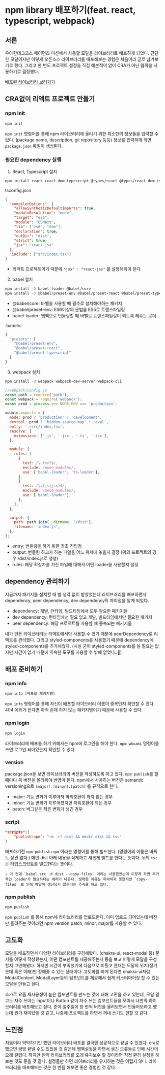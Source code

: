 # npm library 배포하기(feat. react, typescript, webpack)

## 서론

우아한테크코스 페이먼츠 미션에서 사용할 모달을 라이브러리로 배포하게 되었다. 간단한 모달이지만 이렇게 오픈소스 라이브러리를 배포해보는 경험은 처음이라 글로 남겨보기로 했다. 그리고 한 번도 프로젝트 설정을 직접 해본적이 없어 CRA가 아닌 웹팩을 사용하기로 결정했다.

[배포된 라이브러리 보러가기](https://www.npmjs.com/package/tami-modal)

## CRA없이 리액트 프로젝트 만들기

### npm init

```bash
npm init
```

`npm init` 명령어를 통해 npm 라이브러리에 올리기 위한 최소한의 정보들을 입력할 수 있다. (package name, description, git repository 등등) 정보를 입력하게 되면 `package.json` 파일이 생성된다.

### 필요한 dependency 실행

1. React, Typescript 설치

```bash
npm install react react-dom typescript @types/react @types/react-dom ts-loader
```

tsconfig.json

```json
{
  "compilerOptions": {
    "allowSyntheticDefaultImports": true,
    "moduleResolution": "node",
    "target": "es6",
    "module": "ESNext",
    "lib": ["es6", "dom"],
    "declaration": true,
    "outDir": "dist",
    "strict": true,
    "jsx": "react-jsx"
  },
  "include": ["src/index.tsx"]
}
```

- 리액트 프로젝트이기 때문에 `"jsx" : "react-jsx"` 를 설정해줘야 한다.

2. babel 설치

```bash
npm install -D babel-loader @babel/core
npm install -D @babel/preset-env @babel/preset-react @babel/preset-typescript
```

- @babel/core: 바벨을 사용할 때 필수로 설치해야하는 패키지
- @babel/preset-env: ES6이상의 문법을 ES5로 트랜스파일링
- babel-loader: 웹팩으로 번들링할 때 바벨로 트랜스파일링이 되도록 해주는 로더

.babelrc

```bash
{
  "presets": [
    "@babel/preset-env",
    "@babel/preset-react",
    "@babel/preset-typescript"
  ]
}
```

3. webpack 설치

```bash
npm install -D webpack webpack-dev-server webpack-cli
```

```jsx
//webpack.config.js
const path = require('path');
const webpack = require('webpack');
const prod = process.env.NODE_ENV === 'production';

module.exports = {
  mode: prod ? 'production' : 'development',
  devtool: prod ? 'hidden-source-map' : 'eval',
  entry: './src/index.tsx',
  resolve: {
    extensions: ['.js', '.jsx', '.ts', '.tsx'],
  },

  module: {
    rules: [
      {
        test: /\.tsx?$/,
        exclude: /node_modules/,
        use: ['babel-loader', 'ts-loader'],
      },
      {
        test: /\.(js|jsx)$/,
        exclude: /node_modules/,
        use: ['babel-loader'],
      },
    ],
  },

  output: {
    path: path.join(__dirname, '/dist'),
    filename: 'index.js',
  },
};
```

- entry: 번들링을 하기 위한 최초 진입점
- output: 번들링 하고자 하는 파일을 어느 위치에 놓을지 결정 (위의 프로젝트의 경우 /dist/index.js로 생성)
- rules: 해당 확장자를 가진 파일에 대해서 어떤 loader을 사용할지 설정

## dependency 관리하기

지금까지 패키지를 설치할 때 별 생각 없이 받았었는데 라이브러리를 배포하면서 dependency, peer dependency, dev dependency의 차이점을 알게 되었다.

- dependency: 개발, 런타임, 빌드타임에서 모두 필요한 패키지들
- dev dependency: 런타임에선 필요 없고 개발, 빌드타임에서만 필요한 패키지
- peer dependency: 해당 프로젝트를 사용할 때 종속되는 패키지들

내가 만든 라이브러리는 리액트에서만 사용할 수 있기 때문에 peerDependency로 리액트를 관리했다. 그리고 styled-components를 사용했기 때문에 dependency에 styled-components를 추가해줬다. (사실 굳이 styled-components를 쓸 필요는 없지만 시간이 없기 때문에 익숙한 도구를 사용할 수 밖에 없었다..🥲)

## 배포 준비하기

### npm info

```bash
npm info [배포할 패키지명]
```

`npm info` 명령어를 통해 자신이 배포할 라이브러리 이름이 중복인지 확인할 수 있다. 404 에러가 뜬다면 아직 존재 하지 않는 패키지명이기 때문에 사용할 수 있다.

### npm login

```bash
npm login
```

라이브러리에 배포를 하기 위해서는 npm에 로그인을 해야 한다. `npm whoami` 명령어를 쓰면 로그인 되어있는지 확인할 수 있다.

### version

package.json을 보면 라이브러리의 버전을 작성하도록 하고 있다. `npm publish`를 할 때마다 꼭 버전을 올려줘야 반영이 된다. npm에서 사용하는 버전은 semantic versioning으로 `[major].[minor].[patch]` 를 규칙으로 한다.

- major: 기능 변화가 이루어져 하위호환이 되지 않는 경우
- minor: 기능 변화가 이루어졌지만 하위호환이 되는 경우
- patch: 버그같은 작은 변화가 생긴 경우

### script

```json
"scripts":{
	"publish:npm": "rm -rf dist && mkdir dist && tsc"
}
```

배포하기전 `npm publish:npm` 이라는 명령어를 통해 빌드한다. (명령어의 이름은 바꿔도 상관 없다.) 매번 dist 아래 내용을 삭제하고 새롭게 빌드를 한다는 뜻이다. 뒤의 `tsc` 는 타입스크립트를 빌드한다는 뜻이다.

```
⚠️ 이 전에 `babel src -d dist --copy-files` 이라는 사용했었는데 이렇게 하면 추가적인 loader가 필요하다는 에러가 나온다. 정확한 이유는 파악하지 못했지만 `copy-files` 로 인해 파일이 갱신되지 않는다는 추측을 하고 있다.
```

### npm publish

```bash
npm publish
```

`npm publish` 를 통해 npm에 라이브러리를 업로드한다. 이미 업로드 되어있는데 버전만 올려주는 것이라면 npm version patch, minor, major를 사용할 수 있다.

## 고도화

모달을 배포하면서 다양한 라이브러리를 구경해봤다. (chakra-ui, react-modal 등) 문서를 어떻게 작성했는지, 어떤 컴포넌트를 제공해주는지 등을 보고 어떻게 모달을 구성할지 고민해봤다. 하지만 시간이 부족했기에 다음으로 미뤘고 현재는 모달의 위치(정가운데 혹은 아래)만 정해줄 수 있는 상태이다. 고도화를 하게 된다면 chakra-ui처럼 ModalContent, ModalLayer등의 컴포넌트를 제공해서 쉽게 커스터마이징 할 수 있는 모달을 만들고 싶다.

추가로 요즘 재사용성이 높은 컴포넌트를 만드는 것에 대해 고민을 하고 있는데, 모달 말고도 자주 쓰이는 Input이나 Button 같이 자주 쓰는 컴포넌트들을 모아서 나만의 라이브러리를 배포해보고 싶다. 준이 일주일에 한 번씩 버전을 올려보면서 만들어보라고 했는데 뭔가 재미있을 것 같고, 나중에 프로젝트를 하면서 꺼내 쓰기도 편할 것 같다.

## 느낀점

처음이라 막막하기만 했던 라이브러리 배포를 결국엔 성공적으로 끝낼 수 있었다. cra로 했으면 금방 끝낼 수도 있었을 것 같은데 웹팩설정을 하면서 생긴 오류들로 인해 시간이 오래 걸렸다. 하지만 만약 라이브러리를 오래 유지보수 할 것이라면 직접 환경 설정을 해보는 것도 좋을 것 같다. 설정들만 하면 라이브러리를 유지하는 것은 어렵지 않다. 라이브러리를 배포해보는 것은 한 번쯤 해보면 좋은 경험인 것 같다.
